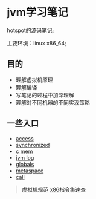 # jvm学习笔记

hotspot的源码笔记;

主要环境：linux x86_64;

## 目的

* 理解虚拟机原理
* 理解编译
* 写笔记的过程中加深理解
* 理解对不同机器的不同实现策略


## 一些入口

* [access](https://github.com/niyaogoo/jvmlearn/blob/master/markdown/access.md)
* [synchronized](https://github.com/niyaogoo/jvmlearn/blob/master/markdown/obj_lock.md)
* [c mem](https://github.com/niyaogoo/jvmlearn/blob/master/markdown/c_mem.md)
* [jvm log](https://github.com/niyaogoo/jvmlearn/blob/master/markdown/log.md)
* [globals](https://github.com/niyaogoo/jvmlearn/blob/master/markdown/globals.md)
* [metaspace](https://github.com/niyaogoo/jvmlearn/blob/master/markdown/metaspace.md)
* [call](https://github.com/niyaogoo/jvmlearn/blob/master/markdown/call.md)

>[虚拟机规范](https://docs.oracle.com/javase/specs/jvms/se13/html/index.html)
>[x86指令集速查](https://www.felixcloutier.com/x86/)
